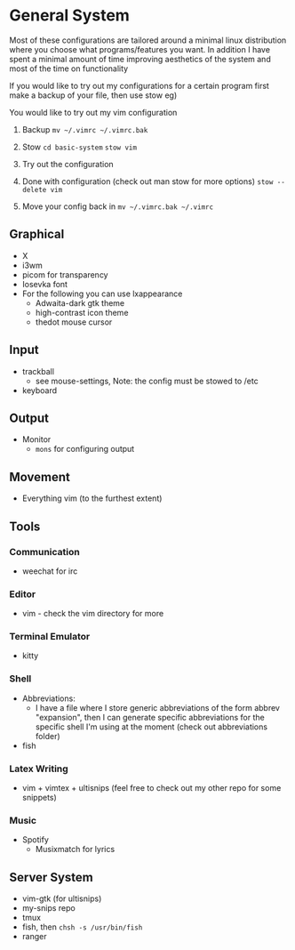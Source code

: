 # General System 
Most of these configurations are tailored around a minimal linux distribution where you choose what programs/features you want. 
In addition I have spent a minimal amount of time improving aesthetics of the system and most of the time on functionality

If you would like to try out my configurations for a certain program first make a backup of your file, then use stow eg)

You would like to try out my vim configuration
1. Backup
  `mv ~/.vimrc ~/.vimrc.bak`

2. Stow
  `cd basic-system`
  `stow vim`

3. Try out the configuration

4. Done with configuration (check out man stow for more options)
  `stow --delete vim`
  
5. Move your config back in 
  `mv ~/.vimrc.bak ~/.vimrc`

## Graphical
* X
* i3wm
* picom for transparency
* Iosevka font
* For the following you can use lxappearance
  * Adwaita-dark gtk theme
  * high-contrast icon theme
  * thedot mouse cursor

## Input
* trackball 
  * see mouse-settings, Note: the config must be stowed to /etc
* keyboard

## Output
* Monitor
  * `mons` for configuring output

## Movement
* Everything vim (to the furthest extent)

## Tools
### Communication
* weechat for irc
### Editor
* vim - check the vim directory for more
### Terminal Emulator
* kitty
### Shell
* Abbreviations: 
  * I have a file where I store generic abbreviations of the form abbrev "expansion", then I can generate specific abbreviations for the specific shell I'm using at the moment (check out abbreviations folder)
* fish
### Latex Writing
* vim + vimtex + ultisnips (feel free to check out my other repo for some snippets)
### Music
* Spotify
  * Musixmatch for lyrics

## Server System
* vim-gtk (for ultisnips)
* my-snips repo
* tmux
* fish, then `chsh -s /usr/bin/fish`
* ranger
